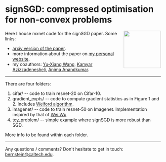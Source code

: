 # signSGD: compressed optimisation for non-convex problems

<img src="https://jeremybernste.in/publications/signum/norms.png" width="120" align="right"></img>

Here I house mxnet code for the signSGD paper. Some links:
- [arxiv version of the paper](https://arxiv.org/abs/1802.04434).
- more information about the paper on [my personal website](https://jeremybernste.in/publications/).
- my coauthors: [Yu-Xiang Wang](https://www.cs.cmu.edu/~yuxiangw/), [Kamyar Azizzadenesheli](https://sites.google.com/uci.edu/kamyar), [Anima Anandkumar](http://tensorlab.cms.caltech.edu/users/anima/).

***

There are four folders:

1. cifar/ -- code to train resnet-20 on Cifar-10.
2. gradient_expts/ -- code to compute gradient statistics as in Figure 1 and 2. Includes [Welford algorithm](https://en.wikipedia.org/wiki/Algorithms_for_calculating_variance?oldformat=true#Online_algorithm).
3. imagenet/ -- code to train resnet-50 on Imagenet. Implementation inspired by that of [Wei Wu](https://github.com/tornadomeet/ResNet).
4. toy_problem/ -- simple example where signSGD is more robust than SGD.

More info to be found within each folder.

***

Any questions / comments? Don't hesitate to get in touch: <a href="mailto:bernstein@caltech.edu">bernstein@caltech.edu</a>.

